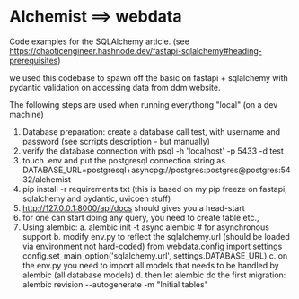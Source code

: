 # Alchemist ==> webdata

Code examples for the SQLAlchemy article. (see https://chaoticengineer.hashnode.dev/fastapi-sqlalchemy#heading-prerequisites)

we used this codebase to spawn off the basic on fastapi + sqlalchemy with pydantic validation on accessing data from ddm website.

The following steps are used when running everythong "local" (on a dev machine)

1. Database preparation: create a database call test, with username and password (see scrripts description - but manually)
2. verify the database connection with psql -h 'localhost' -p 5433 -d test
3. touch .env and put the postgresql connection string as DATABASE_URL=postgresql+asyncpg://postgres:postgres@postgres:5432/alchemist
4. pip install -r requirements.txt (this is based on my pip freeze on fastapi, sqlalchemy and pydantic, uvicoen stuff)
5. http://127.0.0.1:8000/api/docs should gives you a head-start
6. for one can start doing any query, you need to create table etc.,
7. Using alembic:
    a. alembic init -t async alembic # for asynchronous support
    b. modify env.py to reflect the sqlalchemy.url (should be loaded via environment not hard-coded)
       from webdata.config import settings
       config.set_main_option('sqlalchemy.url', settings.DATABASE_URL)
    c. on the env.py you need to import all models that needs to be handled by alembic (all database models)
    d. then let alembic do the first migration: alembic revision --autogenerate -m "Initial tables"